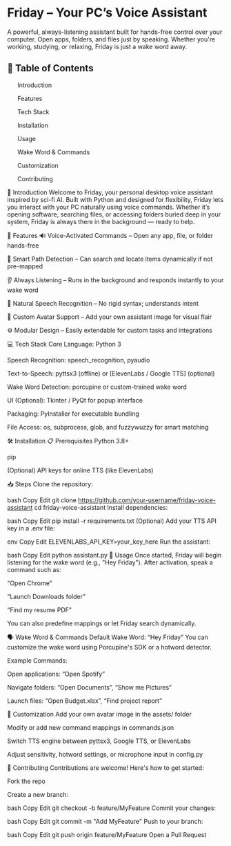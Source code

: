<h1>Friday – Your PC’s Voice Assistant</h1>
A powerful, always-listening assistant built for hands-free control over your computer. Open apps, folders, and files just by speaking. Whether you're working, studying, or relaxing, Friday is just a wake word away.

<h2>🚀 Table of Contents</h2>
<ul>
<il>Introduction</il>

<il>Features</il>

<il>Tech Stack</il>

<il>Installation</il>

<il>Usage</il>

<il>Wake Word & Commands</il>

<il>Customization</il>

<il>Contributing</il>
</ul>

📖 Introduction
Welcome to Friday, your personal desktop voice assistant inspired by sci-fi AI. Built with Python and designed for flexibility, Friday lets you interact with your PC naturally using voice commands. Whether it’s opening software, searching files, or accessing folders buried deep in your system, Friday is always there in the background — ready to help.

🌟 Features
🔊 Voice-Activated Commands – Open any app, file, or folder hands-free

🧠 Smart Path Detection – Can search and locate items dynamically if not pre-mapped

👂 Always Listening – Runs in the background and responds instantly to your wake word

💬 Natural Speech Recognition – No rigid syntax; understands intent

🎨 Custom Avatar Support – Add your own assistant image for visual flair

⚙️ Modular Design – Easily extendable for custom tasks and integrations

💻 Tech Stack
Core Language: Python 3

Speech Recognition: speech_recognition, pyaudio

Text-to-Speech: pyttsx3 (offline) or [ElevenLabs / Google TTS] (optional)

Wake Word Detection: porcupine or custom-trained wake word

UI (Optional): Tkinter / PyQt for popup interface

Packaging: PyInstaller for executable bundling

File Access: os, subprocess, glob, and fuzzywuzzy for smart matching

🛠 Installation
📋 Prerequisites
Python 3.8+

pip

(Optional) API keys for online TTS (like ElevenLabs)

📥 Steps
Clone the repository:

bash
Copy
Edit
git clone https://github.com/your-username/friday-voice-assistant
cd friday-voice-assistant
Install dependencies:

bash
Copy
Edit
pip install -r requirements.txt
(Optional) Add your TTS API key in a .env file:

env
Copy
Edit
ELEVENLABS_API_KEY=your_key_here
Run the assistant:

bash
Copy
Edit
python assistant.py
🧪 Usage
Once started, Friday will begin listening for the wake word (e.g., "Hey Friday").
After activation, speak a command such as:

“Open Chrome”

“Launch Downloads folder”

“Find my resume PDF”

You can also predefine mappings or let Friday search dynamically.

🗣️ Wake Word & Commands
Default Wake Word: “Hey Friday”
You can customize the wake word using Porcupine's SDK or a hotword detector.

Example Commands:

Open applications: “Open Spotify”

Navigate folders: “Open Documents”, “Show me Pictures”

Launch files: “Open Budget.xlsx”, “Find project report”

🎨 Customization
Add your own avatar image in the assets/ folder

Modify or add new command mappings in commands.json

Switch TTS engine between pyttsx3, Google TTS, or ElevenLabs

Adjust sensitivity, hotword settings, or microphone input in config.py

🤝 Contributing
Contributions are welcome! Here's how to get started:

Fork the repo

Create a new branch:

bash
Copy
Edit
git checkout -b feature/MyFeature
Commit your changes:

bash
Copy
Edit
git commit -m "Add MyFeature"
Push to your branch:

bash
Copy
Edit
git push origin feature/MyFeature
Open a Pull Request
